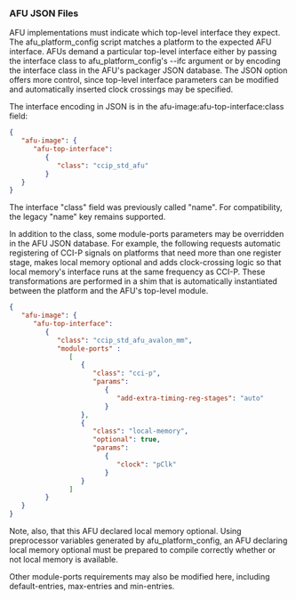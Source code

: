 ### AFU JSON Files

AFU implementations must indicate which top-level interface they expect.
The afu\_platform\_config script matches a platform to the expected AFU
interface.  AFUs demand a particular top-level interface either by passing
the interface class to afu\_platform\_config's --ifc argument or by encoding
the interface class in the AFU's packager JSON database.  The JSON option
offers more control, since top-level interface parameters can be modified
and automatically inserted clock crossings may be specified.

The interface encoding in JSON is in the afu-image:afu-top-interface:class
field:

```json
{
   "afu-image": {
      "afu-top-interface":
         {
            "class": "ccip_std_afu"
         }
   }
}
```

The interface "class" field was previously called "name".  For compatibility,
the legacy "name" key remains supported.

In addition to the class, some module-ports parameters may be
overridden in the AFU JSON database.  For example, the following
requests automatic registering of CCI-P signals on platforms that
need more than one register stage, makes local memory optional and
adds clock-crossing logic so that local memory's interface runs at
the same frequency as CCI-P.  These transformations are performed
in a shim that is automatically instantiated between the platform
and the AFU's top-level module.

```json
{
   "afu-image": {
      "afu-top-interface":
         {
            "class": "ccip_std_afu_avalon_mm",
            "module-ports" :
               [
                  {
                     "class": "cci-p",
                     "params":
                        {
                           "add-extra-timing-reg-stages": "auto"
                        }
                  },
                  {
                     "class": "local-memory",
                     "optional": true,
                     "params":
                        {
                           "clock": "pClk"
                        }
                  }
               ]
         }
   }
}
```

Note, also, that this AFU declared local memory optional.
Using preprocessor variables generated by afu\_platform\_config, an AFU
declaring local memory optional must be prepared to compile correctly
whether or not local memory is available.

Other module-ports requirements may also be modified here, including
default-entries, max-entries and min-entries.
